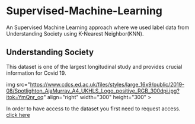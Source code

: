 # Supervised-Machine-Learning
An Supervised Machine Learning approach where we used label data from Understanding Society using K-Nearest Neighbor(KNN).

## Understanding Society 
This dataset is one of the largest longitudinal study and provides crucial information for Covid 19. 

img src="https://www.cdcs.ed.ac.uk/files/styles/large_16x9/public/2019-08/Spotlighton_AjaMurray_A4_UKHLS_Logo_positive_RGB_300dpi.jpg?itok=YmQnr_oq" align="right" width="300" height="300" >

In order to have access to the dataset you first need to request access. [click here](https://www.understandingsociety.ac.uk/)

